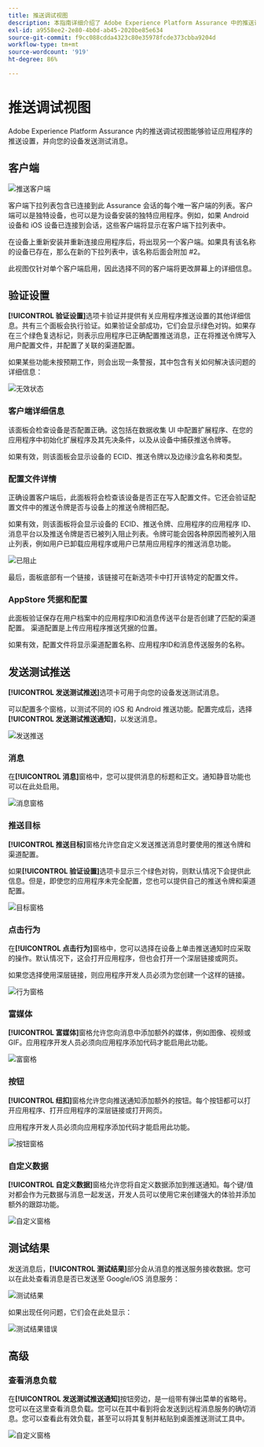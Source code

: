 ```yaml
---
title: 推送调试视图
description: 本指南详细介绍了 Adobe Experience Platform Assurance 中的推送调试视图的信息。
exl-id: a9558ee2-2e80-4b0d-ab45-2020be85e634
source-git-commit: f9cc088cdda4323c80e35978fcde373cbba9204d
workflow-type: tm+mt
source-wordcount: '919'
ht-degree: 86%

---
```


# 推送调试视图

Adobe Experience Platform Assurance 内的推送调试视图能够验证应用程序的推送设置，并向您的设备发送测试消息。

## 客户端

![推送客户端](./images/push-debug-view/clients.png)

客户端下拉列表包含已连接到此 Assurance 会话的每个唯一客户端的列表。客户端可以是独特设备，也可以是为设备安装的独特应用程序。例如，如果 Android 设备和 iOS 设备已连接到会话，这些客户端将显示在客户端下拉列表中。

在设备上重新安装并重新连接应用程序后，将出现另一个客户端。如果具有该名称的设备已存在，那么在新的下拉列表中，该名称后面会附加 #2。

此视图仅针对单个客户端启用，因此选择不同的客户端将更改屏幕上的详细信息。

## 验证设置

**[!UICONTROL 验证设置]**&#x200B;选项卡验证并提供有关应用程序推送设置的其他详细信息。共有三个面板会执行验证。如果验证全部成功，它们会显示绿色对钩。如果存在三个绿色复选标记，则表示应用程序已正确配置推送消息，正在将推送令牌写入用户配置文件，并配置了关联的渠道配置。

如果某些功能未按预期工作，则会出现一条警报，其中包含有关如何解决该问题的详细信息：

![无效状态](./images/push-debug-view/invalid-state.png)

### 客户端详细信息

该面板会检查设备是否配置正确。这包括在数据收集 UI 中配置扩展程序、在您的应用程序中初始化扩展程序及其先决条件，以及从设备中捕获推送令牌等。

如果有效，则该面板会显示设备的 ECID、推送令牌以及边缘沙盒名称和类型。

### 配置文件详情

正确设置客户端后，此面板将会检查该设备是否正在写入配置文件。它还会验证配置文件中的推送令牌是否与设备上的推送令牌相匹配。

如果有效，则该面板将会显示设备的 ECID、推送令牌、应用程序的应用程序 ID、消息平台以及推送令牌是否已被列入阻止列表。令牌可能会因各种原因而被列入阻止列表，例如用户已卸载应用程序或用户已禁用应用程序的推送消息功能。

![已阻止](./images/push-debug-view/deny-list-blocked.png)

最后，面板底部有一个链接，该链接可在新选项卡中打开该特定的配置文件。

### AppStore 凭据和配置

此面板验证保存在用户档案中的应用程序ID和消息传送平台是否创建了匹配的渠道配置。 渠道配置是上传应用程序推送凭据的位置。

如果有效，配置文件将显示渠道配置名称、应用程序ID和消息传送服务的名称。

## 发送测试推送

**[!UICONTROL 发送测试推送]**&#x200B;选项卡可用于向您的设备发送测试消息。

可以配置多个窗格，以测试不同的 iOS 和 Android 推送功能。配置完成后，选择&#x200B;**[!UICONTROL 发送测试推送通知]**，以发送消息。

![发送推送](./images/push-debug-view/send.png)

### 消息

在&#x200B;**[!UICONTROL 消息]**&#x200B;窗格中，您可以提供消息的标题和正文。通知静音功能也可以在此处启用。

![消息窗格](./images/push-debug-view/message-pane.png)

### 推送目标

**[!UICONTROL 推送目标]**&#x200B;窗格允许您自定义发送推送消息时要使用的推送令牌和渠道配置。

如果&#x200B;**[!UICONTROL 验证设置]**&#x200B;选项卡显示三个绿色对钩，则默认情况下会提供此信息。但是，即使您的应用程序未完全配置，您也可以提供自己的推送令牌和渠道配置。

![目标窗格](./images/push-debug-view/target-pane.png)

### 点击行为

在&#x200B;**[!UICONTROL 点击行为]**&#x200B;窗格中，您可以选择在设备上单击推送通知时应采取的操作。默认情况下，这会打开应用程序，但也会打开一个深层链接或网页。

如果您选择使用深层链接，则应用程序开发人员必须为您创建一个这样的链接。

![行为窗格](./images/push-debug-view/click-behavior.png)

### 富媒体

**[!UICONTROL 富媒体]**&#x200B;窗格允许您向消息中添加额外的媒体，例如图像、视频或 GIF。应用程序开发人员必须向应用程序添加代码才能启用此功能。

![富窗格](./images/push-debug-view/rich-pane.png)

### 按钮

**[!UICONTROL 纽扣]**&#x200B;窗格允许您向推送通知添加额外的按钮。每个按钮都可以打开应用程序、打开应用程序的深层链接或打开网页。

应用程序开发人员必须向应用程序添加代码才能启用此功能。

![按钮窗格](./images/push-debug-view/buttons-pane.png)

### 自定义数据

**[!UICONTROL 自定义数据]**&#x200B;窗格允许您将自定义数据添加到推送通知。每个键/值对都会作为元数据与消息一起发送，开发人员可以使用它来创建强大的体验并添加额外的跟踪功能。

![自定义窗格](./images/push-debug-view/custom-pane.png)

## 测试结果

发送消息后，**[!UICONTROL 测试结果]**&#x200B;部分会从消息的推送服务接收数据。您可以在此处查看消息是否已发送至 Google/iOS 消息服务：

![测试结果](./images/push-debug-view/test-results.png)

如果出现任何问题，它们会在此处显示：

![测试结果错误](./images/push-debug-view/test-error.png)

## 高级

### 查看消息负载

在&#x200B;**[!UICONTROL 发送测试推送通知]**&#x200B;按钮旁边，是一组带有弹出菜单的省略号。您可以在这里查看消息负载。您可以在其中看到将会发送到远程消息服务的确切消息。您可以查看此有效负载，甚至可以将其复制并粘贴到桌面推送测试工具中。

![自定义窗格](./images/push-debug-view/message-payload.png)
